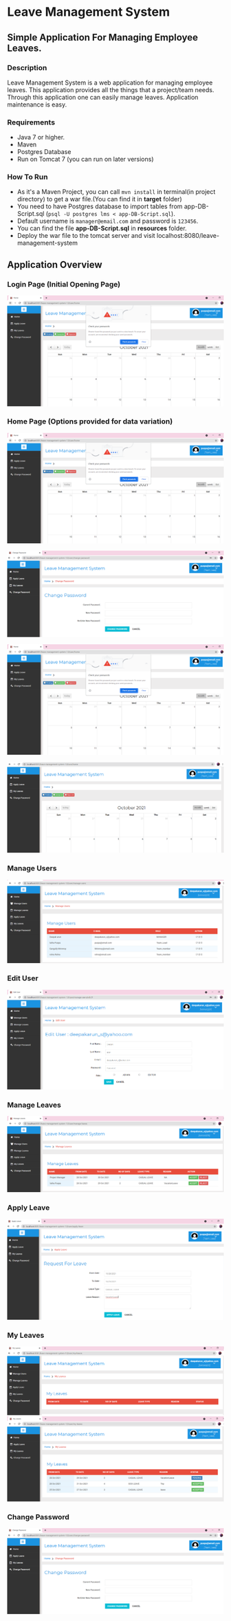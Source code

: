 # Leave Management System
## Simple Application For Managing Employee Leaves.

### Description
Leave Management System is a web application for managing employee leaves. This application provides all the things that a project/team needs. Through this application one can easily manage leaves. Application maintenance is easy.

### Requirements
* Java 7 or higher.
* Maven
* Postgres Database
* Run on Tomcat 7 (you can run on later versions)

### How To Run
* As it's a Maven Project, you can call `mvn install` in terminal(in project directory) to get a war file.(You can find it in **target** folder)
* You need to have Postgres database to import tables from app-DB-Script.sql (`psql -U postgres lms < app-DB-Script.sql`).
* Default username is `manager@email.com` and password is `123456`.
* You can find the file **app-DB-Script.sql**  in **resources** folder.
* Deploy the war file to the tomcat server and visit localhost:8080/leave-management-system

## Application Overview
### Login Page (Initial Opening Page)
![Login Page](https://github.com/DeepakArun-BITS/LeaveManagementSystem/blob/master/resources/screenshots/HomePage_CheckPassword.PNG)

### Home Page (Options provided for data variation)
![Home Page](https://github.com/DeepakArun-BITS/LeaveManagementSystem/blob/master/resources/screenshots/HomePage_CheckPassword.PNG)

![Home Page](https://github.com/DeepakArun-BITS/LeaveManagementSystem/blob/master/resources/screenshots/ChangePassword.PNG)

![Home Page](https://github.com/DeepakArun-BITS/LeaveManagementSystem/blob/master/resources/screenshots/HomePage_CheckPassword.PNG)

![Home Page](https://github.com/DeepakArun-BITS/LeaveManagementSystem/blob/master/resources/screenshots/HomePage_TeamLead.PNG)

### Manage Users
![Manage Users](https://github.com/DeepakArun-BITS/LeaveManagementSystem/blob/master/resources/screenshots/ManageUsers.PNG)

### Edit User
![Edit User](https://github.com/DeepakArun-BITS/LeaveManagementSystem/blob/master/resources/screenshots/EditUser_Manager.PNG)

### Manage Leaves
![Manage Leaves](https://github.com/DeepakArun-BITS/LeaveManagementSystem/blob/master/resources/screenshots/ManageLeaves_Manager.PNG)

### Apply Leave
![Apply Leave](https://github.com/DeepakArun-BITS/LeaveManagementSystem/blob/master/resources/screenshots/ApplyLeave_Fields.PNG)

### My Leaves
![My Leaves](https://github.com/DeepakArun-BITS/LeaveManagementSystem/blob/master/resources/screenshots/MyLeaves_Manager.PNG)
![My Leaves](https://github.com/DeepakArun-BITS/LeaveManagementSystem/blob/master/resources/screenshots/MyLeaves_TL.PNG)

### Change Password
![Change Password](https://github.com/DeepakArun-BITS/LeaveManagementSystem/blob/master/resources/screenshots/ChangePassword.PNG)

